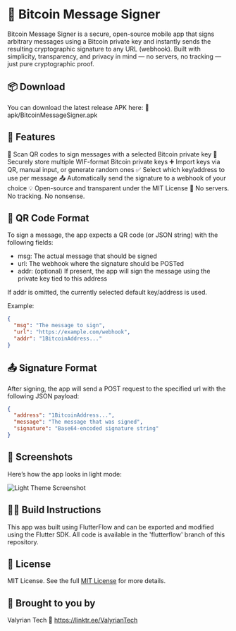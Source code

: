 # 🐉 Bitcoin Message Signer
Bitcoin Message Signer is a secure, open-source mobile app that signs arbitrary messages using a Bitcoin private key and instantly sends the resulting cryptographic signature to any URL (webhook). 
Built with simplicity, transparency, and privacy in mind — no servers, no tracking — just pure cryptographic proof.


## 📦 Download
You can download the latest release APK here:
📁 apk/BitcoinMessageSigner.apk

## 🔐 Features
📱 Scan QR codes to sign messages with a selected Bitcoin private key
🔑 Securely store multiple WIF-format Bitcoin private keys
➕ Import keys via QR, manual input, or generate random ones
✅ Select which key/address to use per message
📤 Automatically send the signature to a webhook of your choice
💡 Open-source and transparent under the MIT License
🚫 No servers. No tracking. No nonsense.

## 🧾 QR Code Format
To sign a message, the app expects a QR code (or JSON string) with the following fields:

- msg: The actual message that should be signed
- url: The webhook where the signature should be POSTed
- addr: (optional) If present, the app will sign the message using the private key tied to this address

If addr is omitted, the currently selected default key/address is used.

Example:

```json
{
  "msg": "The message to sign",
  "url": "https://example.com/webhook", 
  "addr": "1BitcoinAddress..."
}
```

## 📤 Signature Format
After signing, the app will send a POST request to the specified url with the following JSON payload:
```json
{
  "address": "1BitcoinAddress...",
  "message": "The message that was signed",
  "signature": "Base64-encoded signature string"
}
```

## 📱 Screenshots
Here’s how the app looks in light mode:

![Light Theme Screenshot](screenshots/lighttheme.png)

## 🧑‍💻 Build Instructions
This app was built using FlutterFlow and can be exported and modified using the Flutter SDK.
All code is available in the 'flutterflow' branch of this repository.

## 🧪 License
MIT License. See the full [MIT License](LICENSE) for more details.

## 🚀 Brought to you by
Valyrian Tech
🔗 https://linktr.ee/ValyrianTech